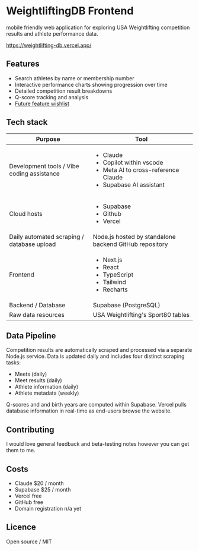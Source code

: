 # WeightliftingDB Frontend
mobile friendly web application for exploring USA Weightlifting competition results and athlete performance data.

https://weightlifting-db.vercel.app/

## Features
- Search athletes by name or membership number
- Interactive performance charts showing progression over time
- Detailed competition result breakdowns
- Q-score tracking and analysis
- [Future feature wishlist](https://github.com/PhillipBost/weightlifting-frontend/blob/main/feature-wishlist.md)

## Tech stack
|Purpose|Tool|
|------|---------|
| Development tools / Vibe coding assistance|<ul><li>Claude</li><li>Copilot within vscode</li><li>Meta AI to cross-reference Claude</li><li>Supabase AI assistant</li></ul> |
| Cloud hosts   | <ul><li>Supabase</li><li>Github</li><li>Vercel</ol> |
|Daily automated scraping / database upload|Node.js hosted by standalone backend GitHub repository|
|Frontend|<ul><li>Next.js</li><li>React</li><li>TypeScript</li><li>Tailwind</li><li>Recharts</li></ul>|
|Backend / Database|Supabase (PostgreSQL)|
|Raw data resources|USA Weightlifting's Sport80 tables|

## Data Pipeline
Competition results are automatically scraped and processed via a separate Node.js service. Data is updated daily and includes four distinct scraping tasks:
- Meets (daily)
- Meet results (daily)
- Athlete information (daily)
- Athlete metadata (weekly)

Q-scores and and birth years are computed within Supabase.
Vercel pulls database information in real-time as end-users browse the website.

## Contributing
I would love general feedback and beta-testing notes however you can get them to me.

## Costs
- Claude $20 / month
- Supabase $25 / month
- Vercel free
- GitHub free
- Domain registration n/a yet

## Licence
Open source / MIT